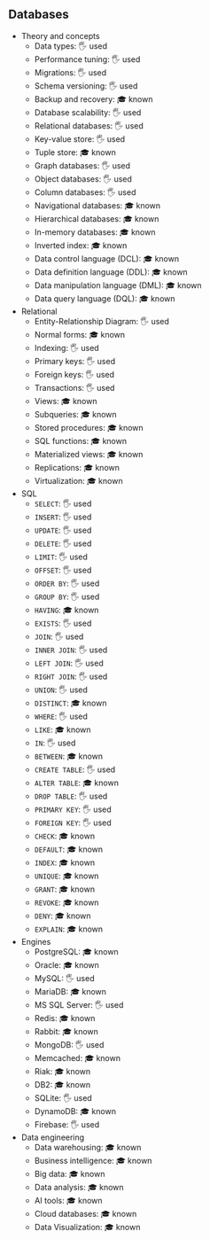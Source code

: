 ## Databases

- Theory and concepts
  - Data types: 🖐️ used
  - Performance tuning: 🖐️ used
  - Migrations: 🖐️ used
  - Schema versioning: 🖐️ used
  - Backup and recovery: 🎓 known
  - Database scalability: 🖐️ used
  - Relational databases: 🖐️ used
  - Key-value store: 🖐️ used
  - Tuple store: 🎓 known
  - Graph databases: 🖐️ used
  - Object databases: 🖐️ used
  - Column databases: 🖐️ used
  - Navigational databases: 🎓 known
  - Hierarchical databases: 🎓 known
  - In-memory databases: 🎓 known
  - Inverted index: 🎓 known
  - Data control language (DCL): 🎓 known
  - Data definition language (DDL): 🎓 known
  - Data manipulation language (DML): 🎓 known
  - Data query language (DQL): 🎓 known
- Relational
  - Entity-Relationship Diagram: 🖐️ used
  - Normal forms: 🎓 known
  - Indexing: 🖐️ used
  - Primary keys: 🖐️ used
  - Foreign keys: 🖐️ used
  - Transactions: 🖐️ used
  - Views: 🎓 known
  - Subqueries: 🎓 known
  - Stored procedures: 🎓 known
  - SQL functions: 🎓 known
  - Materialized views: 🎓 known
  - Replications: 🎓 known
  - Virtualization: 🎓 known
- SQL
  - `SELECT`: 🖐️ used
  - `INSERT`: 🖐️ used
  - `UPDATE`: 🖐️ used
  - `DELETE`: 🖐️ used
  - `LIMIT`: 🖐️ used
  - `OFFSET`: 🖐️ used
  - `ORDER BY`: 🖐️ used
  - `GROUP BY`: 🖐️ used
  - `HAVING`: 🎓 known
  - `EXISTS`: 🖐️ used
  - `JOIN`: 🖐️ used
  - `INNER JOIN`: 🖐️ used
  - `LEFT JOIN`: 🖐️ used
  - `RIGHT JOIN`: 🖐️ used
  - `UNION`: 🖐️ used
  - `DISTINCT`: 🎓 known
  - `WHERE`: 🖐️ used
  - `LIKE`: 🎓 known
  - `IN`: 🖐️ used
  - `BETWEEN`: 🎓 known
  - `CREATE TABLE`: 🖐️ used
  - `ALTER TABLE`: 🎓 known
  - `DROP TABLE`: 🖐️ used
  - `PRIMARY KEY`: 🖐️ used
  - `FOREIGN KEY`: 🖐️ used
  - `CHECK`: 🎓 known
  - `DEFAULT`: 🎓 known
  - `INDEX`: 🎓 known
  - `UNIQUE`: 🎓 known
  - `GRANT`: 🎓 known
  - `REVOKE`: 🎓 known
  - `DENY`: 🎓 known
  - `EXPLAIN`: 🎓 known
- Engines
  - PostgreSQL: 🎓 known
  - Oracle: 🎓 known
  - MySQL: 🖐️ used
  - MariaDB: 🎓 known
  - MS SQL Server: 🖐️ used
  - Redis: 🎓 known
  - Rabbit: 🎓 known
  - MongoDB: 🖐️ used
  - Memcached: 🎓 known
  - Riak: 🎓 known
  - DB2: 🎓 known
  - SQLite: 🖐️ used
  - DynamoDB: 🎓 known
  - Firebase: 🖐️ used
- Data engineering
  - Data warehousing: 🎓 known
  - Business intelligence: 🎓 known
  - Big data: 🎓 known
  - Data analysis: 🎓 known
  - AI tools: 🎓 known
  - Cloud databases: 🎓 known
  - Data Visualization: 🎓 known
